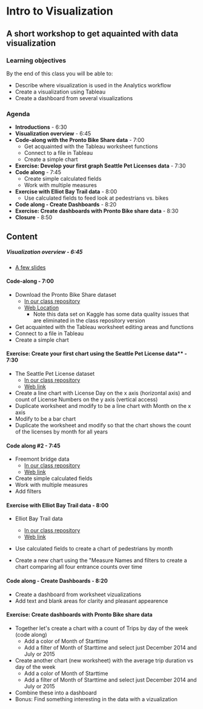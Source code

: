 # Intro to Visualization
## A short workshop to get aquainted with data visualization

### Learning objectives
By the end of this class you will be able to:
* Describe where visualization is used in the Analytics workflow
* Create a visualization using Tableau
* Create a dashboard from several visualizations

### Agenda
* **Introductions** -  6:30
* **Visualization overview**  -  6:45
* **Code-along with the Pronto Bike Share data**  -  7:00
  * Get acquainted  with the Tableau worksheet functions
  * Connect to a file in Tableau
  * Create a simple chart
* **Exercise: Develop your first graph Seattle Pet Licenses data**  -  7:30
* **Code along**  -  7:45
  * Create simple calculated fields
  * Work with multiple measures
* **Exercise with Elliot Bay Trail data**  -  8:00 
  * Use calculated fields to feed look at pedestrians vs. bikes
* **Code along - Create Dashboards**  -  8:20
* **Exercise: Create dashboards with Pronto Bike share data**  -  8:30
* **Closure**  -  8:50
 
## Content

##### Visualization overview  -  6:45
* [A few slides](https://docs.google.com/presentation/d/1fRl4N4mOWAYA5mRbtbnBE5lQMnku0eSJa6vqJq9oUgI/edit?usp=sharing)
 
#### Code-along  -  7:00
* Download the Pronto Bike Share dataset
  * [In our class repository](/Pronto_bike_share_visualization/cycle-share-dataset/trip.csv)
  * [Web Location](https://www.kaggle.com/pronto/cycle-share-dataset)
    * Note this data set on Kaggle has some data quality issues that are eliminated in the class repository version
* Get acquainted with the Tableau worksheet editing areas and functions
* Connect to a file in Tableau
* Create a simple chart
 
#### Exercise: Create your first chart using the Seattle Pet License data**  -  7:30
* The Seattle Pet License dataset
    * [In our class repository](/Seattle_pet_license_data/Seattle_Pet_Licenses_2016_to_2018.csv)
    * [Web link](https://data.seattle.gov/Community/Seattle-Pet-Licenses/jguv-t9rb)
* Create a line chart with License Day on the x axis (horizontal axis) and count of License Numbers on the y axis (vertical access)
* Duplicate worksheet and modify to be a line chart with Month on the x axis
* Modify to be a bar chart
* Duplicate the worksheet and modify so that the chart shows the count of the licenses by month for all years
  
#### Code along #2  -  7:45
* Freemont bridge data
  * [In our class repository](/Freemont_bridge_data/Freemont_bridge_bike_traffic-daily.json)
  * [Web link](https://data.seattle.gov/Transportation/Fremont-Bridge-Daily-Bicycle-Counts/eytj-7qg9/data)
* Create simple calculated fields
* Work with multiple measures
* Add filters

#### Exercise with Elliot Bay Trail data  -  8:00
* Elliot Bay Trail data
  * [In our class repository](/Elliot_bay_trail_data/Elliott_Bay_Trail_in_Myrtle_Edwards_Park.csv)
  * [Web link](https://data.seattle.gov/Transportation/Elliott-Bay-Trail-in-Myrtle-Edwards-Park/4qej-qvrz)

* Use calculated fields to create a chart of pedestrians by month
* Create a new chart using the "Measure Names and filters to create a chart comparing all four entrance counts over time
  
#### Code along - Create Dashboards  -  8:20
* Create a dashboard from worksheet vizualizations
* Add text and blank areas for clarity and pleasant appearence

#### Exercise: Create dashboards with Pronto Bike share data
* Together let's create a chart with a count of Trips by day of the week (code along)
  * Add a color of Month of Starttime
  * Add a filter of Month of Starttime and select just December 2014 and July or 2015
* Create another chart (new worksheet) with the average trip duration vs day of the week
  * Add a color of Month of Starttime
  * Add a filter of Month of Starttime and select just December 2014 and July or 2015
* Combine these into a dashboard
* Bonus: Find something interesting in the data with a vizualization
  
